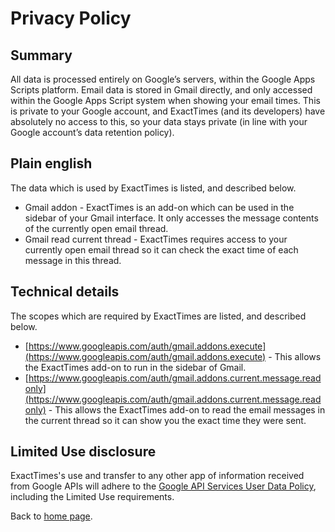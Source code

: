 # Privacy Policy

## Summary
All data is processed entirely on Google’s servers, within the Google Apps Scripts platform. Email data is stored in Gmail directly, and only accessed within the Google Apps Script system when showing your email times. This is private to your Google account, and ExactTimes (and its developers) have absolutely no access to this, so your data stays private (in line with your Google account’s data retention policy).

## Plain english

The data which is used by ExactTimes is listed, and described below.
* Gmail addon - ExactTimes is an add-on which can be used in the sidebar of your Gmail interface. It only accesses the message contents of the currently open email thread.
* Gmail read current thread - ExactTimes requires access to your currently open email thread so it can check the exact time of each message in this thread.

## Technical details

The scopes which are required by ExactTimes are listed, and described below.
* [https://www.googleapis.com/auth/gmail.addons.execute](https://www.googleapis.com/auth/gmail.addons.execute) - This allows the ExactTimes add-on to run in the sidebar of Gmail.
* [https://www.googleapis.com/auth/gmail.addons.current.message.readonly](https://www.googleapis.com/auth/gmail.addons.current.message.readonly) - This allows the ExactTimes add-on to read the email messages in the current thread so it can show you the exact time they were sent.

## Limited Use disclosure

ExactTimes's use and transfer to any other app of information received from Google APIs will adhere to the [Google API Services User Data Policy](https://developers.google.com/terms/api-services-user-data-policy#additional_requirements_for_specific_api_scopes), including the Limited Use requirements.

Back to [home page](index.md).